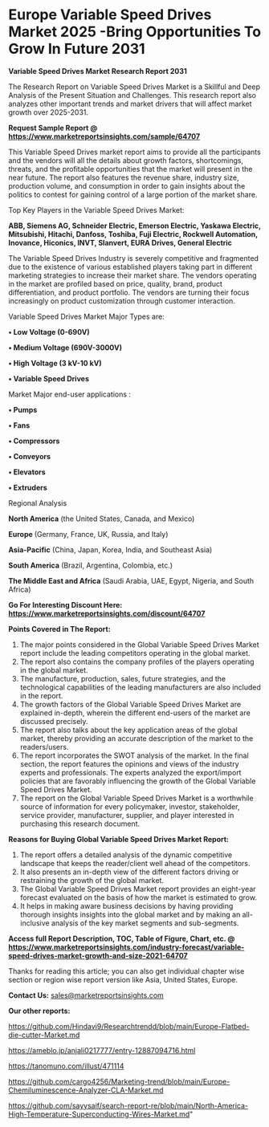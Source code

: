 # Europe Variable Speed Drives Market 2025 -Bring Opportunities To Grow In Future 2031

<strong>Variable Speed Drives Market Research Report 2031</strong>

The Research Report on Variable Speed Drives Market is a Skillful and Deep Analysis of the Present Situation and Challenges. This research report also analyzes other important trends and market drivers that will affect market growth over 2025-2031.

<strong>Request Sample Report @ <a href=https://www.marketreportsinsights.com/sample/64707>https://www.marketreportsinsights.com/sample/64707</a></strong>

This Variable Speed Drives market report aims to provide all the participants and the vendors will all the details about growth factors, shortcomings, threats, and the profitable opportunities that the market will present in the near future. The report also features the revenue share, industry size, production volume, and consumption in order to gain insights about the politics to contest for gaining control of a large portion of the market share.

Top Key Players in the Variable Speed Drives Market:

<strong>ABB, Siemens AG, Schneider Electric, Emerson Electric, Yaskawa Electric, Mitsubishi, Hitachi, Danfoss, Toshiba, Fuji Electric, Rockwell Automation, Inovance, Hiconics, INVT, Slanvert, EURA Drives, General Electric</strong>

The Variable Speed Drives Industry is severely competitive and fragmented due to the existence of various established players taking part in different marketing strategies to increase their market share. The vendors operating in the market are profiled based on price, quality, brand, product differentiation, and product portfolio. The vendors are turning their focus increasingly on product customization through customer interaction.

Variable Speed Drives Market Major Types are:

<strong>• Low Voltage (0-690V)

• Medium Voltage (690V-3000V)

• High Voltage (3 kV-10 kV)

• Variable Speed Drives</strong>

Market Major end-user applications :

<strong>• Pumps

• Fans

• Compressors

• Conveyors

• Elevators

• Extruders</strong>

Regional Analysis

</u><strong><b>North America</b></strong> (the United States, Canada, and Mexico)

<strong><b>Europe </b></strong>(Germany, France, UK, Russia, and Italy)

<strong><b>Asia-Pacific</b></strong> (China, Japan, Korea, India, and Southeast Asia)

<strong><b>South America</b></strong> (Brazil, Argentina, Colombia, etc.)

<strong><b>The Middle East and Africa</b></strong> (Saudi Arabia, UAE, Egypt, Nigeria, and South Africa)

<strong>Go For Interesting Discount Here: <a href=https://www.marketreportsinsights.com/discount/64707>https://www.marketreportsinsights.com/discount/64707</a></strong>

<strong>Points Covered in The Report:</strong>
<ol>
  <li>The major points considered in the Global Variable Speed Drives Market report include the leading competitors operating in the global market.</li>
  <li>The report also contains the company profiles of the players operating in the global market.</li>
  <li>The manufacture, production, sales, future strategies, and the technological capabilities of the leading manufacturers are also included in the report.</li>
  <li>The growth factors of the Global Variable Speed Drives Market are explained in-depth, wherein the different end-users of the market are discussed precisely.</li>
  <li>The report also talks about the key application areas of the global market, thereby providing an accurate description of the market to the readers/users.</li>
  <li>The report incorporates the SWOT analysis of the market. In the final section, the report features the opinions and views of the industry experts and professionals. The experts analyzed the export/import policies that are favorably influencing the growth of the Global Variable Speed Drives Market.</li>
  <li>The report on the Global Variable Speed Drives Market is a worthwhile source of information for every policymaker, investor, stakeholder, service provider, manufacturer, supplier, and player interested in purchasing this research document.</li>
</ol>
<strong>Reasons for Buying Global Variable Speed Drives Market Report:</strong>

<ol>
  <li>The report offers a detailed analysis of the dynamic competitive landscape that keeps the reader/client well ahead of the competitors.</li>
  <li>It also presents an in-depth view of the different factors driving or restraining the growth of the global market.</li>
  <li>The Global Variable Speed Drives Market report provides an eight-year forecast evaluated on the basis of how the market is estimated to grow.</li>
  <li>It helps in making aware business decisions by having providing thorough insights insights into the global market and by making an all-inclusive analysis of the key market segments and sub-segments.</li>
</ol>
<strong>Access full Report Description, TOC, Table of Figure, Chart, etc. @ <a href=https://www.marketreportsinsights.com/industry-forecast/variable-speed-drives-market-growth-and-size-2021-64707>https://www.marketreportsinsights.com/industry-forecast/variable-speed-drives-market-growth-and-size-2021-64707</a></strong>


Thanks for reading this article; you can also get individual chapter wise section or region wise report version like Asia, United States, Europe.

<strong>Contact Us:</strong>
sales@marketreportsinsights.com

<strong>Our other reports:</strong>

<a href=https://github.com/Hindavi9/Researchtrendd/blob/main/Europe-Flatbed-die-cutter-Market.md>https://github.com/Hindavi9/Researchtrendd/blob/main/Europe-Flatbed-die-cutter-Market.md</a>

<a href=https://ameblo.jp/anjali0217777/entry-12887094716.html>https://ameblo.jp/anjali0217777/entry-12887094716.html</a>

<a href=https://tanomuno.com/illust/471114>https://tanomuno.com/illust/471114</a>

<a href=https://github.com/cargo4256/Marketing-trend/blob/main/Europe-Chemiluminescence-Analyzer-CLA-Market.md>https://github.com/cargo4256/Marketing-trend/blob/main/Europe-Chemiluminescence-Analyzer-CLA-Market.md</a>

<a href=https://github.com/sayysaif/search-report-re/blob/main/North-America-High-Temperature-Superconducting-Wires-Market.md>https://github.com/sayysaif/search-report-re/blob/main/North-America-High-Temperature-Superconducting-Wires-Market.md</a>"
